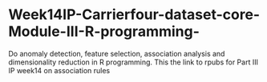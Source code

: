 # Week14IP-Carrierfour-dataset-core-Module-III-R-programming-
Do anomaly detection, feature selection, association analysis and dimensionality reduction in R programming.
This the link to rpubs for Part III IP week14 on association rules 
